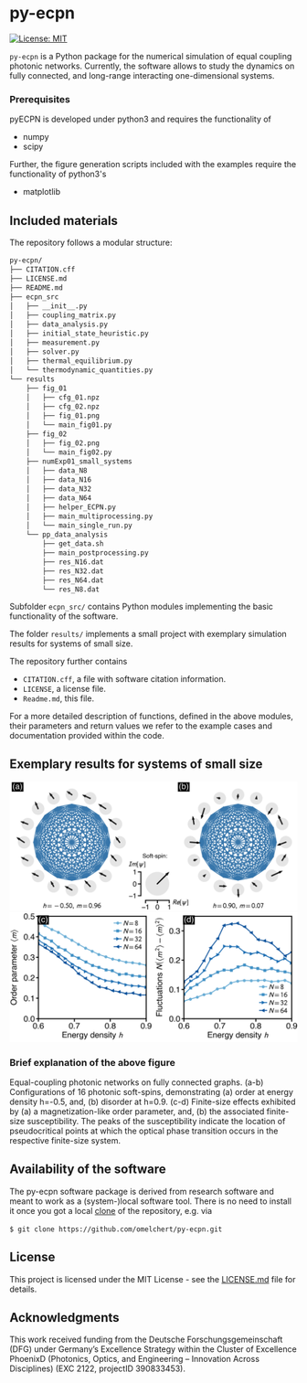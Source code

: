 # py-ecpn

[![License: MIT](https://img.shields.io/badge/License-MIT-green.svg)](https://opensource.org/licenses/MIT)

`py-ecpn` is a Python package for the numerical simulation of equal coupling
photonic networks. Currently, the software allows to study the dynamics on
fully connected, and long-range interacting one-dimensional systems. 


### Prerequisites

pyECPN is developed under python3 and requires the functionality of 

* numpy
* scipy

Further, the figure generation scripts included with the examples require the
functionality of python3's

* matplotlib

## Included materials

The repository follows a modular structure:

```
py-ecpn/
├── CITATION.cff
├── LICENSE.md
├── README.md
├── ecpn_src
│   ├── __init__.py
│   ├── coupling_matrix.py
│   ├── data_analysis.py
│   ├── initial_state_heuristic.py
│   ├── measurement.py
│   ├── solver.py
│   ├── thermal_equilibrium.py
│   └── thermodynamic_quantities.py
└── results
    ├── fig_01
    │   ├── cfg_01.npz
    │   ├── cfg_02.npz
    │   ├── fig_01.png
    │   └── main_fig01.py
    ├── fig_02
    │   ├── fig_02.png
    │   └── main_fig02.py
    ├── numExp01_small_systems
    │   ├── data_N8
    │   ├── data_N16
    │   ├── data_N32
    │   ├── data_N64
    │   ├── helper_ECPN.py
    │   ├── main_multiprocessing.py
    │   └── main_single_run.py
    └── pp_data_analysis
        ├── get_data.sh
        ├── main_postprocessing.py
        ├── res_N16.dat
        ├── res_N32.dat
        ├── res_N64.dat
        └── res_N8.dat
```

Subfolder `ecpn_src/` contains Python modules implementing the basic functionality of the software.

The folder `results/` implements a small project with exemplary simulation results for systems of
small size.

The repository further contains
* `CITATION.cff`, a file with software citation information.
* `LICENSE`, a license file.
* `Readme.md`, this file.

For a more detailed description of functions, defined in the above modules,
their parameters and return values we refer to the example cases and
documentation provided within the code.

## Exemplary results for systems of small size

![alt text](https://github.com/omelchert/py-ecpn/blob/main/results/fig_01/fig_01.png)
![alt text](https://github.com/omelchert/py-ecpn/blob/main/results/fig_02/fig_02.png)

### Brief explanation of the above figure

Equal-coupling photonic networks on fully connected graphs.  (a-b)
Configurations of 16 photonic soft-spins, demonstrating (a) order at energy
density h=-0.5, and, (b) disorder at h=0.9.  (c-d) Finite-size effects
exhibited by (a) a magnetization-like order parameter, and, (b) the associated
finite-size susceptibility. The peaks of the susceptibility indicate the
location of pseudocritical points at which the optical phase transition occurs
in the respective finite-size system.

## Availability of the software

The py-ecpn software package is derived from research software and meant to
work as a (system-)local software tool. There is no need to install it once you
got a local
[clone](https://help.github.com/en/github/creating-cloning-and-archiving-repositories/cloning-a-repository)
of the repository, e.g. via

``$ git clone https://github.com/omelchert/py-ecpn.git``

## License 

This project is licensed under the MIT License - see the
[LICENSE.md](LICENSE.md) file for details.

## Acknowledgments

This work received funding from the Deutsche Forschungsgemeinschaft  (DFG) under
Germany’s Excellence Strategy within the Cluster of Excellence PhoenixD
(Photonics, Optics, and Engineering – Innovation Across Disciplines) (EXC 2122,
projectID 390833453).

